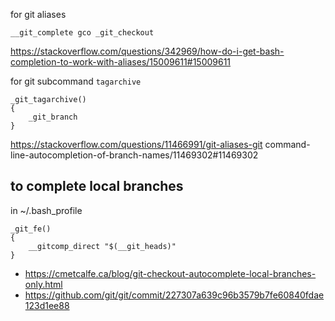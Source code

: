 for git aliases

`__git_complete gco _git_checkout`

https://stackoverflow.com/questions/342969/how-do-i-get-bash-completion-to-work-with-aliases/15009611#15009611

for git subcommand `tagarchive`

```
_git_tagarchive() 
{
    _git_branch
}
```

https://stackoverflow.com/questions/11466991/git-aliases-git command-line-autocompletion-of-branch-names/11469302#11469302

## to complete local branches

in ~/.bash_profile

```
_git_fe() 
{
    __gitcomp_direct "$(__git_heads)"
}
```

- https://cmetcalfe.ca/blog/git-checkout-autocomplete-local-branches-only.html
- https://github.com/git/git/commit/227307a639c96b3579b7fe60840fdae123d1ee88
